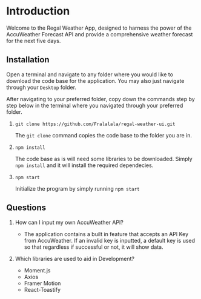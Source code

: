 # Introduction

Welcome to the Regal Weather App, designed to harness the power of the AccuWeather Forecast API and provide a comprehensive weather forecast for the next five days.

## Installation

Open a terminal and navigate to any folder where you would like to download the code base for the application. You may also just navigate through your `Desktop` folder.

After navigating to your preferred folder, copy down the commands step by step below in the terminal where you navigated through your preferred folder.

1. ```git clone https://github.com/Fralalala/regal-weather-ui.git```

    The `git clone` command copies the code base to the folder you are in.
    
2. ```npm install```

    The code base as is will need some libraries to be downloaded. Simply `npm install` and it will install the required dependecies.

3. ```npm start```

    Initialize the program by simply running ```npm start```

## Questions

1. How can I input my own AccuWeather API?
    - The application contains a built in feature that accepts an API Key from AccuWeather. If an invalid key is inputted, a default key is used so that regardless if successful or not, it will show data.
  
2. Which libraries are used to aid in Development?
    - Moment.js
    - Axios
    - Framer Motion
    - React-Toastify